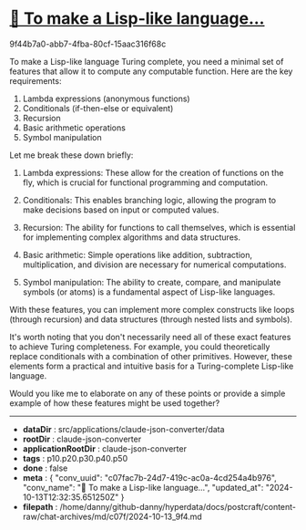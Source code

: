 # [💬  To make a Lisp-like language...](https://claude.ai/chat/c07fac7b-24d7-419c-ac0a-4cd254a4b976)

9f44b7a0-abb7-4fba-80cf-15aac316f68c

 To make a Lisp-like language Turing complete, you need a minimal set of features that allow it to compute any computable function. Here are the key requirements:

1. Lambda expressions (anonymous functions)
2. Conditionals (if-then-else or equivalent)
3. Recursion
4. Basic arithmetic operations
5. Symbol manipulation

Let me break these down briefly:

1. Lambda expressions: These allow for the creation of functions on the fly, which is crucial for functional programming and computation.

2. Conditionals: This enables branching logic, allowing the program to make decisions based on input or computed values.

3. Recursion: The ability for functions to call themselves, which is essential for implementing complex algorithms and data structures.

4. Basic arithmetic: Simple operations like addition, subtraction, multiplication, and division are necessary for numerical computations.

5. Symbol manipulation: The ability to create, compare, and manipulate symbols (or atoms) is a fundamental aspect of Lisp-like languages.

With these features, you can implement more complex constructs like loops (through recursion) and data structures (through nested lists and symbols).

It's worth noting that you don't necessarily need all of these exact features to achieve Turing completeness. For example, you could theoretically replace conditionals with a combination of other primitives. However, these elements form a practical and intuitive basis for a Turing-complete Lisp-like language.

Would you like me to elaborate on any of these points or provide a simple example of how these features might be used together?

---

* **dataDir** : src/applications/claude-json-converter/data
* **rootDir** : claude-json-converter
* **applicationRootDir** : claude-json-converter
* **tags** : p10.p20.p30.p40.p50
* **done** : false
* **meta** : {
  "conv_uuid": "c07fac7b-24d7-419c-ac0a-4cd254a4b976",
  "conv_name": "💬  To make a Lisp-like language...",
  "updated_at": "2024-10-13T12:32:35.651250Z"
}
* **filepath** : /home/danny/github-danny/hyperdata/docs/postcraft/content-raw/chat-archives/md/c07f/2024-10-13_9f4.md